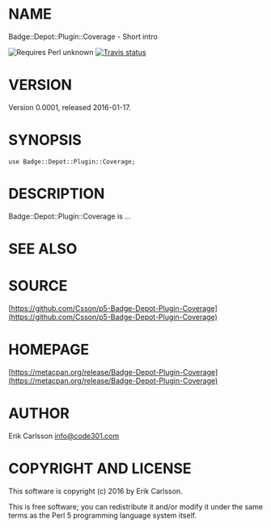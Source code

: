 # NAME

Badge::Depot::Plugin::Coverage - Short intro

![Requires Perl unknown](https://img.shields.io/badge/perl-unknown-brightgreen.svg) [![Travis status](https://api.travis-ci.org//.svg?branch=master)](https://travis-ci.org//)

# VERSION

Version 0.0001, released 2016-01-17.

# SYNOPSIS

    use Badge::Depot::Plugin::Coverage;

# DESCRIPTION

Badge::Depot::Plugin::Coverage is ...

# SEE ALSO

# SOURCE

[https://github.com/Csson/p5-Badge-Depot-Plugin-Coverage](https://github.com/Csson/p5-Badge-Depot-Plugin-Coverage)

# HOMEPAGE

[https://metacpan.org/release/Badge-Depot-Plugin-Coverage](https://metacpan.org/release/Badge-Depot-Plugin-Coverage)

# AUTHOR

Erik Carlsson <info@code301.com>

# COPYRIGHT AND LICENSE

This software is copyright (c) 2016 by Erik Carlsson.

This is free software; you can redistribute it and/or modify it under
the same terms as the Perl 5 programming language system itself.
